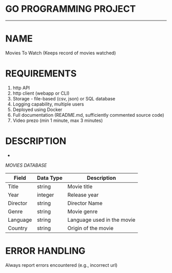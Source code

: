 # GO PROGRAMMING PROJECT
---
# NAME

Movies To Watch (Keeps record of movies watched)

# REQUIREMENTS

1. http API
2. http client (webapp or CLI)
3. Storage - file-based (csv, json) or SQL database
4. Logging capability, multiple users
5. Deployed using Docker
6. Full documentation (README.md, sufficiently commented source code)
7. Video prezo (min 1 minute, max 3 minutes)

# DESCRIPTION

-

*MOVIES DATABASE*

| Field | Data Type | Description |
|-------|-----------|-------------|
| Title  | string    | Movie title   |
| Year | integer    | Release year  |
| Director | string  | Director Name |
| Genre | string | Movie genre |
| Language | string | Language used in the movie |
| Country | string | Origin of the movie |

# ERROR HANDLING

Always report errors encountered (e.g., incorrect url)